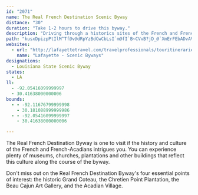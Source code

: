 ```yaml
---
id: "2071"
name: The Real French Destination Scenic Byway
distance: "30"
duration: "Take 1-2 hours to drive this byway."
description: "Driving through a historics sites of the French and French-Acadians in Southern Louisiana, the byway communicates a deep sense of timeless beauty and culture to travelers."
path: "kusxDpizpPtIlM^Tf@v@dRpYzBdCwCbLsI`m@fI`B~CVvB?jD_@`XmErFEbADvAVrO`Gz_B`p@fChB|AjB`AxBdA~Cf@`Db\\~lCd@rAlA~A~BrBjAp@pA\\|CNnsAQ~V?|EJ|]tA|Gb@`\\rCb]dCjANjCv@bGzC~FfDnYfRxD~AnBh@nCh@rCTrCHvv@Opn@~@v}@v@t[j@jW@pEYtBk@zAo@jDkCdMiLrC_BdCq@pCSrKGjMN|KAnKYbKEfKg@xJFhK`@p^YjDg@jBeAlAoAhFaJlBkCpBsA|Bs@hEKz~@F~F[dZyDPv@^Rdy@K@qXDyDVyAZeAxBgDn@yAVgAJ}AWyu@ByLNgAp@qBlBaC`@`@|AHle@Wz~@?~IGhTJE~^n}@@``AaAdLLlf@DfAFFPXDTKFU"
websites:
  - url: "http://lafayettetravel.com/travelprofessionals/touritineraries/scenicbyways/"
    name: "Lafayette - Scenic Byways"
designations:
  - Louisiana State Scenic Byway
states:
  - LA
ll:
  - -92.05416099999997
  - 30.41638000000006
bounds:
  - - -92.11676799999998
    - 30.181088999999986
  - - -92.05416099999997
    - 30.41638000000006

---
```


<p>The Real French Destination Byway is one to visit if the history and culture of the French and French-Acadians intrigues you. You can experience plenty of museums, churches, plantations and other buildings that reflect this culture along the course of the byway.</p>

<p>Don't miss out on the Real French Destination Byway's four essential points of interest: the historic Grand Coteau, the Chretien Point Plantation, the Beau Cajun Art Gallery, and the Acadian Village.</p>
